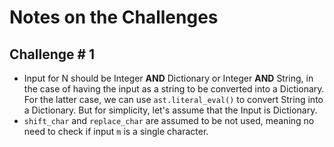 # Notes on the Challenges
## Challenge # 1
- Input for N should be Integer **AND** Dictionary or Integer **AND** String, in the case of having the input as a string to be converted into a Dictionary. For the latter case, we can use `ast.literal_eval()` to convert String into a Dictionary. But for simplicity, let's assume that the Input is Dictionary.
- `shift_char` and `replace_char` are assumed to be not used, meaning no need to check if input `m` is a single character. 